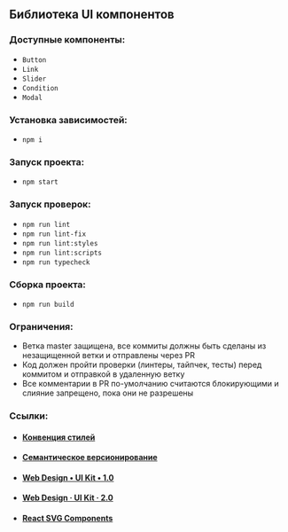 ## Библиотека UI компонентов

### Доступные компоненты:

- `Button`
- `Link`
- `Slider`
- `Condition`
- `Modal`

### Установка зависимостей:

- `npm i`

### Запуск проекта:

- `npm start`

### Запуск проверок:

- `npm run lint`
- `npm run lint-fix`
- `npm run lint:styles`
- `npm run lint:scripts`
- `npm run typecheck`


### Сборка проекта:

- `npm run build`

### Ограничения:

- Ветка master защищена, все коммиты должны быть сделаны из незащищенной ветки и отправлены через PR
- Код должен пройти проверки (линтеры, тайпчек, тесты) перед коммитом и отправкой в удаленную ветку
- Все комментарии в PR по-умолчанию считаются блокирующими и слияние запрещено, пока они не разрешены

### Ссылки:

- #### [Конвенция стилей](https://codeguide.academy/html-css.html#css-order)
- #### [Семантическое версионирование](https://semver.org/lang/ru/)
- #### [Web Design • UI Kit • 1.0](https://www.figma.com/community/file/1092231102167707019)
- #### [Web Design · UI Kit · 2.0](https://www.figma.com/community/file/1217382097164132249)
- #### [React SVG Components](https://reactsvgicons.com/)
